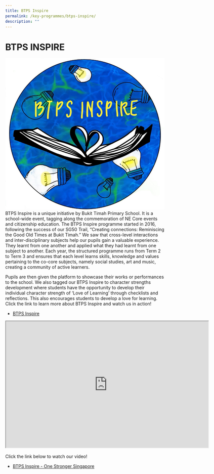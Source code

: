 ```yaml
---
title: BTPS Inspire
permalink: /key-programmes/btps-inspire/
description: ""
---
```

# BTPS INSPIRE
![BTPS INSPIRE LOGO](/images/Inspire%20Logo%20final.png)
BTPS Inspire is a unique initiative by Bukit Timah Primary School. It is a school-wide event, tagging along the commemoration of NE Core events and citizenship education. The BTPS Inspire programme started in 2016, following the success of our SG50 Trail, “Creating connections: Reminiscing the Good Old Times at Bukit Timah.” We saw that cross-level interactions and inter-disciplinary subjects help our pupils gain a valuable experience. They learnt from one another and applied what they had learnt from one subject to another. Each year, the structured programme runs from Term 2 to Term 3 and ensures that each level learns skills, knowledge and values pertaining to the co-core subjects, namely social studies, art and music, creating a community of active learners.

Pupils are then given the platform to showcase their works or performances to the school. We also tagged our BTPS Inspire to character strengths development where students have the opportunity to develop their individual character strength of ‘Love of Learning’ through checklists and reflections. This also encourages students to develop a love for learning. Click the link to learn more about BTPS Inspire and watch us in action!

* [BTPS Inspire](https://sites.google.com/moe.edu.sg/btpsinspire2020/btps-inspire-our-journey)

<iframe src="https://www.youtube.com/embed/mTCpIhohUvA" height="400" width="640">
</iframe>

Click the link below to watch our video!
* [ BTPS Inspire - One Stronger Singapore](https://youtu.be/mTCpIhohUvA)